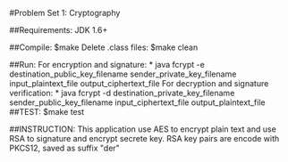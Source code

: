 #Problem Set 1: Cryptography

##Requirements: JDK 1.6+

##Compile: $make
Delete .class files: $make clean

##Run: 
   For encryption and signature: 
     * java fcrypt -e destination_public_key_filename sender_private_key_filename input_plaintext_file output_ciphertext_file
   For decryption and signature verification:
     * java fcrypt -d destination_private_key_filename sender_public_key_filename input_ciphertext_file output_plaintext_file
##TEST:
  $make test

##INSTRUCTION:
  This application use AES to encrypt plain text and use RSA to signature and encrypt secrete key. 
  RSA key  pairs are encode with PKCS12, saved as suffix "der"





